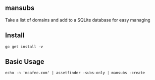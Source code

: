 ## mansubs
Take a list of domains and add to a SQLite database for easy managing

## Install
```
go get install -v 
```

## Basic Usage
```
echo -n 'mcafee.com' | assetfinder -subs-only | mansubs -create 
```
